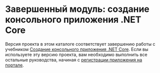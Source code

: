 # <a name="completed-module-create-a-net-core-console-app"></a>Завершенный модуль: создание консольного приложения .NET Core

Версия проекта в этом каталоге соответствует завершению работы с учебником [Создание консольного приложения .NET Core](https://docs.microsoft.com/graph/tutorials/dotnet-core?tutorial-step=1). Если вы используете эту версию проекта, вам необходимо выполнить все остальные руководства, начиная с [регистрации приложения на портале](https://docs.microsoft.com/graph/tutorials/dotnet-core?tutorial-step=2).
